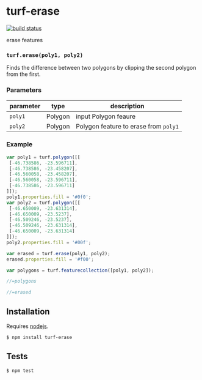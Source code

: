 # turf-erase

[![build status](https://secure.travis-ci.org/Turfjs/turf-erase.png)](http://travis-ci.org/Turfjs/turf-erase)

erase features


### `turf.erase(poly1, poly2)`

Finds the difference between two polygons by clipping the second
polygon from the first.


### Parameters

| parameter | type    | description                           |
| --------- | ------- | ------------------------------------- |
| `poly1`   | Polygon | input Polygon feaure                  |
| `poly2`   | Polygon | Polygon feature to erase from `poly1` |


### Example

```js
var poly1 = turf.polygon([[
 [-46.738586, -23.596711],
 [-46.738586, -23.458207],
 [-46.560058, -23.458207],
 [-46.560058, -23.596711],
 [-46.738586, -23.596711]
]]);
poly1.properties.fill = '#0f0';
var poly2 = turf.polygon([[
 [-46.650009, -23.631314],
 [-46.650009, -23.5237],
 [-46.509246, -23.5237],
 [-46.509246, -23.631314],
 [-46.650009, -23.631314]
]]);
poly2.properties.fill = '#00f';

var erased = turf.erase(poly1, poly2);
erased.properties.fill = '#f00';

var polygons = turf.featurecollection([poly1, poly2]);

//=polygons

//=erased
```

## Installation

Requires [nodejs](http://nodejs.org/).

```sh
$ npm install turf-erase
```

## Tests

```sh
$ npm test
```

